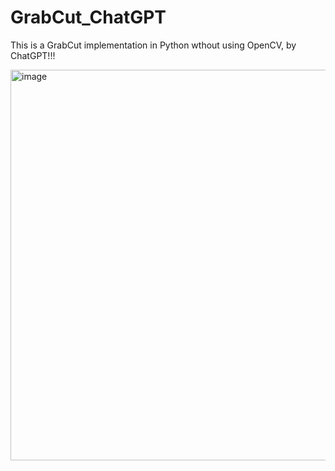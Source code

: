 # GrabCut_ChatGPT
This is a GrabCut implementation in Python wthout using OpenCV, by ChatGPT!!!

<img width="625" alt="image" src="https://user-images.githubusercontent.com/20149275/221096554-cb5d154c-3161-46c9-8310-a42d1ea6015b.png">
